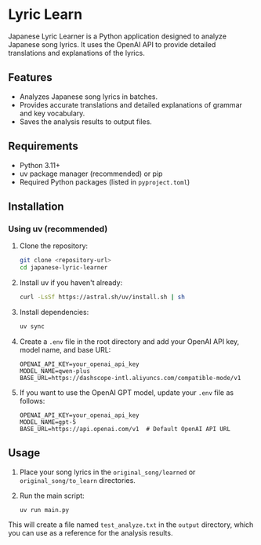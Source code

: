 # Lyric Learn

Japanese Lyric Learner is a Python application designed to analyze Japanese song lyrics. It uses the OpenAI API to provide detailed translations and explanations of the lyrics.

## Features

- Analyzes Japanese song lyrics in batches.
- Provides accurate translations and detailed explanations of grammar and key vocabulary.
- Saves the analysis results to output files.

## Requirements

- Python 3.11+
- uv package manager (recommended) or pip
- Required Python packages (listed in `pyproject.toml`)

## Installation

### Using uv (recommended)

1. Clone the repository:
    ```sh
    git clone <repository-url>
    cd japanese-lyric-learner
    ```

2. Install uv if you haven't already:
    ```sh
    curl -LsSf https://astral.sh/uv/install.sh | sh
    ```

3. Install dependencies:
    ```sh
    uv sync
    ```

4. Create a `.env` file in the root directory and add your OpenAI API key, model name, and base URL:
    ```env
    OPENAI_API_KEY=your_openai_api_key
    MODEL_NAME=qwen-plus
    BASE_URL=https://dashscope-intl.aliyuncs.com/compatible-mode/v1
    ```

5. If you want to use the OpenAI GPT model, update your `.env` file as follows:
    ```env
    OPENAI_API_KEY=your_openai_api_key
    MODEL_NAME=gpt-5
    BASE_URL=https://api.openai.com/v1  # Default OpenAI API URL
    ```

## Usage

1. Place your song lyrics in the `original_song/learned` or `original_song/to_learn` directories.

2. Run the main script:
    ```sh
    uv run main.py
    ```
This will create a file named `test_analyze.txt` in the `output` directory, which you can use as a reference for the analysis results.